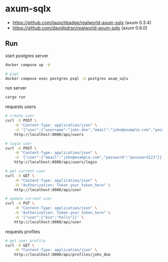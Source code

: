 # axum-sqlx

- https://github.com/launchbadge/realworld-axum-sqlx (axum 0.3.4)
- https://github.com/davidpdrsn/realworld-axum-sqlx (axum 0.6.0)

## Run

start postgres server

```sh
docker compose up -d

# psql
docker compose exec postgres psql -U postgres axum_sqlx
```

run server

```sh
cargo run
```

requests users

```sh
# create user
curl -X POST \
    -H "Content-Type: application/json" \
    -d '{"user":{"username":"john_doe","email":"john@example.com","password":"password123"}}' \
    http://localhost:8080/api/users

# login user
curl -X POST \
    -H "Content-Type: application/json" \
    -d '{"user":{"email":"john@example.com","password":"password123"}}' \
    http://localhost:8080/api/users/login

# get current user
curl -X GET \
    -H "Content-Type: application/json" \
    -H "Authorization: Token your_token_here" \
    http://localhost:8080/api/user

# update current user
curl -X PUT \
    -H "Content-Type: application/json" \
    -H "Authorization: Token your_token_here" \
    -d '{"user":{"bio":"hello"}}' \
    http://localhost:8080/api/user
```

requests profiles

```sh
# get user profile
curl -X GET \
    -H "Content-Type: application/json" \
    http://localhost:8080/api/profiles/john_doe
```
